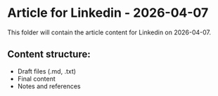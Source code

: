 # Article for Linkedin - 2026-04-07

This folder will contain the article content for Linkedin on 2026-04-07.

## Content structure:
- Draft files (.md, .txt)
- Final content
- Notes and references
